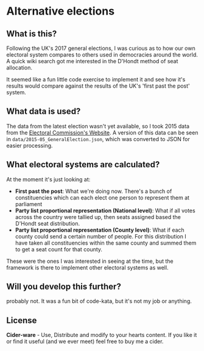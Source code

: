 # Alternative elections

## What is this?
Following the UK's 2017 general elections, I was curious as to how our own electoral system compares to others used in democracies around the world. A quick wiki search got me interested in the D'Hondt method of seat allocation.

It seemed like a fun little code exercise to implement it and see how it's results would compare against the results of the UK's 'first past the post' system.

## What data is used?
The data from the latest election wasn't yet available, so I took 2015 data from the [Electoral Commission's Website](https://www.electoralcommission.org.uk/our-work/our-research/electoral-data).
A version of this data can be seen in `data/2015-05_GeneralElection.json`, which was converted to JSON for easier processing.

## What electoral systems are calculated?
At the moment it's just looking at:
 - __First past the post__: What we're doing now. There's a bunch of constituencies which can each elect one person to represent them at parliament
 - __Party list proportional representation (National level)__: What if all votes across the country were tallied up, then seats assigned based the D'Hondt seat distribution.
 - __Party list proportional representation (County level)__: What if each county could send a certain number of people. For this distribution I have taken all constituencies within the same county and summed them to get a seat count for that county.


 These were the ones I was interested in seeing at the time, but the framework is there to implement other electoral systems as well.


 ## Will you develop this further?
 probably not. It was a fun bit of code-kata, but it's not my job or anything.

## License
__Cider-ware__ - Use, Distribute and modify to your hearts content. If you like it or find it useful (and we ever meet) feel free to buy me a cider.
